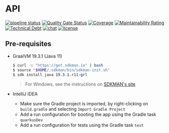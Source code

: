 # API

[![pipeline status](https://gitlab.com/backstage-technical-services/website/quarkus-api/badges/master/pipeline.svg)](https://gitlab.com/backstage-technical-services/website/quarkus-api/-/commits/master)
[![Quality Gate Status](https://sonarcloud.io/api/project_badges/measure?project=backstage-technical-services_quarkus-api&metric=alert_status)](https://sonarcloud.io/dashboard?id=backstage-technical-services_quarkus-api)
[![Coverage](https://sonarcloud.io/api/project_badges/measure?project=backstage-technical-services_quarkus-api&metric=coverage)](https://sonarcloud.io/dashboard?id=backstage-technical-services_quarkus-api)
[![Maintainability Rating](https://sonarcloud.io/api/project_badges/measure?project=backstage-technical-services_quarkus-api&metric=sqale_rating)](https://sonarcloud.io/dashboard?id=backstage-technical-services_quarkus-api)
[![Technical Debt](https://sonarcloud.io/api/project_badges/measure?project=backstage-technical-services_quarkus-api&metric=sqale_index)](https://sonarcloud.io/dashboard?id=backstage-technical-services_quarkus-api)
[![chat](https://img.shields.io/badge/chat-on%20slack-brightgreen)](https://bts-website.slack.com)
[![license](https://img.shields.io/badge/license-Apache%20v2-blue)](./LICENSE.md)


## Pre-requisites

* GraalVM 19.3.1 (Java 11)

    ```sh
    $ curl -s "https://get.sdkman.io" | bash
    $ source "$HOME/.sdkman/bin/sdkman-init.sh"
    $ sdk install java 19.3.1.r11-grl
    ```
    > For Windows, see the instructions on [SDKMAN's site][sdkman]

* IntelliJ IDEA
    * Make sure the Gradle project is imported, by right-clicking on `build.gradle` and selecting `Import Gradle Project`
    * Add a run configuration for booting the app using the Gradle task `quarkusDev`
    * Add a run configuration for tests using the Gradle task `test`



[sdkman]: https://sdkman.io/install
